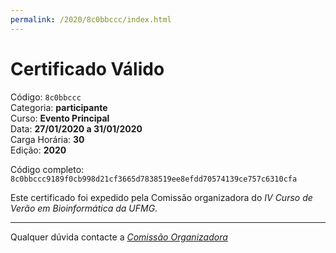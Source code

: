 ```yaml
---
permalink: /2020/8c0bbccc/index.html
---
```


# Certificado Válido

Código: `8c0bbccc`<br>
Categoria: **participante**<br>
Curso: **Evento Principal**<br>
Data: **27/01/2020 a 31/01/2020**<br>
Carga Horária: **30**<br>
Edição: **2020**<br>


Código completo: `8c0bbccc9189f0cb998d21cf3665d7838519ee8efdd70574139ce757c6310cfa`


Este certificado foi expedido pela Comissão organizadora do *IV Curso de Verão em Bioinformática da UFMG*.

----

Qualquer dúvida contacte a [_Comissão Organizadora_](<mailto:cursobioinfoufmg@gmail.com$subject=[Certificados]>)

